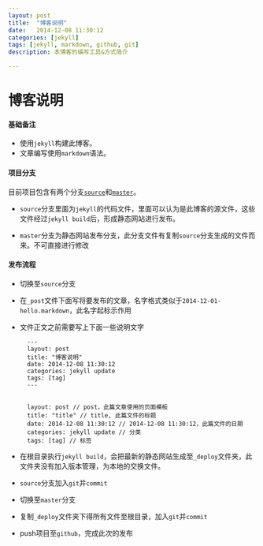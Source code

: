 ```yaml
---
layout: post
title:  "博客说明"
date:   2014-12-08 11:30:12
categories: [jekyll]
tags: [jekyll, markdown, github, git]
description: 本博客的编写工具&方式简介

---
```


# 博客说明

#### 基础备注
* 使用`jekyll`构建此博客。
* 文章编写使用`markdown`语法。


#### 项目分支

目前项目包含有两个分支[`source`](https://github.com/hkllzh/hkllzh.github.io/tree/source)和[`master`](https://github.com/hkllzh/hkllzh.github.io/tree/master)。

* `source`分支里面为`jekyll`的代码文件，里面可以认为是此博客的源文件，这些文件经过`jekyll build`后，形成静态网站进行发布。
 
* `master`分支为静态网站发布分支，此分支文件有复制`source`分支生成的文件而来。不可直接进行修改

#### 发布流程

* 切换至`source`分支
* 在`_post`文件下面写将要发布的文章，名字格式类似于`2014-12-01-hello.markdown`，此名字起标示作用
* 文件正文之前需要写上下面一些说明文字



		---
		layout: post
		title: "博客说明"
		date: 2014-12-08 11:30:12
		categories: jekyll update
		tags: [tag]
		---
		
		
		layout: post // post，此篇文章使用的页面模板
		title: "title" // title, 此篇文件的标题
		date: 2014-12-08 11:30:12 // 2014-12-08 11:30:12，此篇文件的日期
		categories: jekyll update // 分类
		tags: [tag] // 标签



* 在根目录执行`jekyll build`，会把最新的静态网站生成至`_deploy`文件夹，此文件夹没有加入版本管理，为本地的交换文件。
* `source`分支加入`git`并`commit`
* 切换至`master`分支
* 复制`_deploy`文件夹下得所有文件至根目录，加入`git`并`commit`
* push项目至`github`，完成此次的发布



